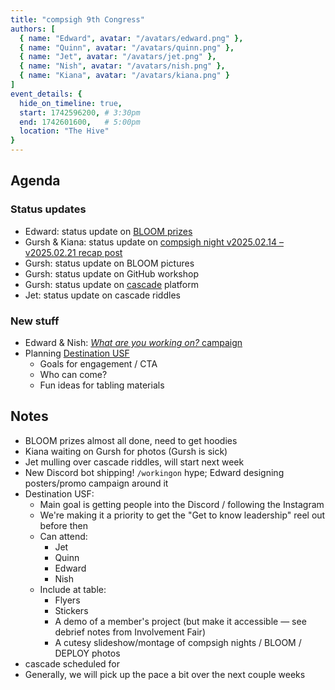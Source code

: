 ```yaml
---
title: "compsigh 9th Congress"
authors: [
  { name: "Edward", avatar: "/avatars/edward.png" },
  { name: "Quinn", avatar: "/avatars/quinn.png" },
  { name: "Jet", avatar: "/avatars/jet.png" },
  { name: "Nish", avatar: "/avatars/nish.png" },
  { name: "Kiana", avatar: "/avatars/kiana.png" }
]
event_details: {
  hide_on_timeline: true,
  start: 1742596200, # 3:30pm
  end: 1742601600,   # 5:00pm
  location: "The Hive"
}
---
```


## Agenda

### Status updates

- Edward: status update on [BLOOM prizes](https://github.com/compsigh/compsigh/issues/44)
- Gursh & Kiana: status update on [compsigh night v2025.02.14 – v2025.02.21 recap post](https://github.com/compsigh/compsigh/issues/39)
- Gursh: status update on BLOOM pictures
- Gursh: status update on GitHub workshop
- Gursh: status update on [cascade](https://github.com/compsigh/compsigh/issues/46) platform
- Jet: status update on cascade riddles

### New stuff

- Edward & Nish: [*What are you working on?* campaign](https://github.com/compsigh/compsigh/issues/47)
- Planning [Destination USF](https://github.com/compsigh/compsigh/issues/48)
  - Goals for engagement / CTA
  - Who can come?
  - Fun ideas for tabling materials

## Notes

- BLOOM prizes almost all done, need to get hoodies
- Kiana waiting on Gursh for photos (Gursh is sick)
- Jet mulling over cascade riddles, will start next week
- New Discord bot shipping! `/workingon` hype; Edward designing posters/promo campaign around it
- Destination USF:
  - Main goal is getting people into the Discord / following the Instagram
  - We're making it a priority to get the "Get to know leadership" reel out before then
  - Can attend:
    - Jet
    - Quinn
    - Edward
    - Nish
  - Include at table:
    - Flyers
    - Stickers
    - A demo of a member's project (but make it accessible — see debrief notes from Involvement Fair)
    - A cutesy slideshow/montage of compsigh nights / BLOOM / DEPLOY photos
- cascade scheduled for
- Generally, we will pick up the pace a bit over the next couple weeks
